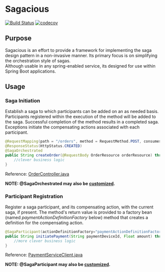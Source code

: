# Sagacious
[![Build Status](https://travis-ci.org/kirksc1/sagacious.svg?branch=master)](https://travis-ci.org/kirksc1/sagacious)
[![codecov](https://codecov.io/gh/kirksc1/sagacious/branch/master/graph/badge.svg)](https://codecov.io/gh/kirksc1/sagacious)
## Purpose
Sagacious is an effort to provide a framework for implementing the saga design pattern in a 
non-invasive manner.  Its primary focus is on simplifying the orchestration style of sagas.  
Although usable in any spring-enabled service, its designed for use within Spring Boot
applications.

## Usage
### Saga Initiation
Establish a saga to which participants can be added on an as needed basis.  Participants registered
within the execution of the method will be added to the saga.  Successful completion of the method
results in a completed saga.  Exceptions initiate the compensating actions associated with each
participant.
```java
@RequestMapping(path = "/orders", method = RequestMethod.POST, consumes = MediaType.APPLICATION_JSON_VALUE)
@ResponseStatus(HttpStatus.CREATED)
@SagaOrchestrated
public String createOrder(@RequestBody OrderResource orderResource) throws Exception {
    //clever business logic
}
```
Reference: [OrderController.java](sagacious-sample/src/main/java/com/github/kirksc1/sagacious/sample/orderservice/OrderController.java)

**NOTE: @SagaOrchestrated may also be [customized](docs/sagaorchestrated-customizations.md).**

### Participant Registration
Register a saga participant, and its compensating action, with the current saga, if present. 
The method's return value is provided to a factory bean (named *paymentActionDefinitionFactory* below)
method that creates a definition for the compensating action.  
```java
@SagaParticipant(actionDefinitionFactory="paymentActionDefinitionFactory")
public String initiatePayment(String paymentDeviceId, Float amount) throws FailedPaymentException {
    //more clever business logic
}
```
Reference: [PaymentServiceClient.java](sagacious-sample/src/main/java/com/github/kirksc1/sagacious/sample/orderservice/payments/PaymentServiceClient.java)

**NOTE: @SagaParticipant may also be [customized](docs/sagaparticipant-customizations.md).**